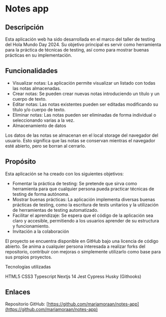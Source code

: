 # Notes app

## Descripción

Esta aplicación web ha sido desarrollada en el marco del taller de testing del Hola Mundo Day 2024. Su objetivo principal es servir como herramienta para la práctica de técnicas de testing, así como para mostrar buenas prácticas en su implementación.

## Funcionalidades

- Visualizar notas: La aplicación permite visualizar un listado con todas las notas almacenadas.
- Crear notas: Se pueden crear nuevas notas introduciendo un título y un cuerpo de texto.
- Editar notas: Las notas existentes pueden ser editadas modificando su título y/o cuerpo de texto.
- Eliminar notas: Las notas pueden ser eliminadas de forma individual o seleccionando varias a la vez.
- Almacenamiento de datos

Los datos de las notas se almacenan en el local storage del navegador del usuario. Esto significa que las notas se conservan mientras el navegador esté abierto, pero se borran al cerrarlo.

## Propósito

Esta aplicación se ha creado con los siguientes objetivos:

- Fomentar la práctica de testing: Se pretende que sirva como herramienta para que cualquier persona pueda practicar técnicas de testing de forma autónoma.
- Mostrar buenas prácticas: La aplicación implementa diversas buenas prácticas de testing, como la escritura de tests unitarios y la utilización de herramientas de testing automatizado.
- Facilitar el aprendizaje: Se espera que el código de la aplicación sea claro y accesible, permitiendo a los usuarios aprender de su estructura y funcionamiento.
- Invitación a la colaboración

El proyecto se encuentra disponible en GitHub bajo una licencia de código abierto. Se anima a cualquier persona interesada a realizar forks del repositorio, contribuir con mejoras o simplemente utilizarlo como base para sus propios proyectos.

Tecnologías utilizadas

HTML5
CSS3
Typescript
Nextjs 14
Jest
Cypress
Husky (Githooks)

## Enlaces

Repositorio GitHub: [https://github.com/mariamoraan/notes-app](https://github.com/mariamoraan/notes-app)
